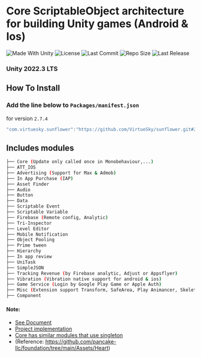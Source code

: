 # Core ScriptableObject architecture for building Unity games (Android & Ios)

<p align="left">
  <a>
    <img alt="Made With Unity" src="https://img.shields.io/badge/made%20with-Unity-57b9d3.svg?logo=Unity">
  </a>
  <a>
    <img alt="License" src="https://img.shields.io/github/license/VirtueSky/sunflower?logo=github">
  </a>
  <a>
    <img alt="Last Commit" src="https://img.shields.io/github/last-commit/VirtueSky/sunflower?logo=Mapbox&color=orange">
  </a>
  <a>
    <img alt="Repo Size" src="https://img.shields.io/github/repo-size/VirtueSky/sunflower?logo=VirtualBox">
  </a>
  <a>
    <img alt="Last Release" src="https://img.shields.io/github/v/release/VirtueSky/sunflower?include_prereleases&logo=Dropbox&color=yellow">
  </a>
</p>

### Unity 2022.3 LTS
## How To Install

### Add the line below to `Packages/manifest.json`

for version `2.7.4`
```csharp
"com.virtuesky.sunflower":"https://github.com/VirtueSky/sunflower.git#2.7.4",
```

## Includes modules

```bash
├── Core (Update only called once in Monobehaviour,...)
├── ATT_IOS
├── Advertising (Support for Max & Admob)
├── In App Purchase (IAP)
├── Asset Finder
├── Audio
├── Button
├── Data
├── Scriptable Event
├── Scriptable Variable
├── Firebase (Remote config, Analytic)
├── Tri-Inspector
├── Level Editor
├── Mobile Notification
├── Object Pooling
├── Prime tween
├── Hierarchy
├── In app review
├── UniTask
├── SimpleJSON
├── Tracking Revenue (by Firebase analytic, Adjust or Appsflyer)
├── Vibration (Vibration native support for android & ios)
├── Game Service (Login by Google Play Game or Apple Auth)
├── Misc (Extension support Transform, SafeArea, Play Animancer, Skeleton,...)
├── Component
```

#### Note:

- [See Document](https://github.com/VirtueSky/sunflower/wiki)
- [Project implementation](https://github.com/VirtueSky/TheBeginning)
- [Core has similar modules that use singleton](https://github.com/wolf-package/unity-common)
- (Reference: https://github.com/pancake-llc/foundation/tree/main/Assets/Heart)
